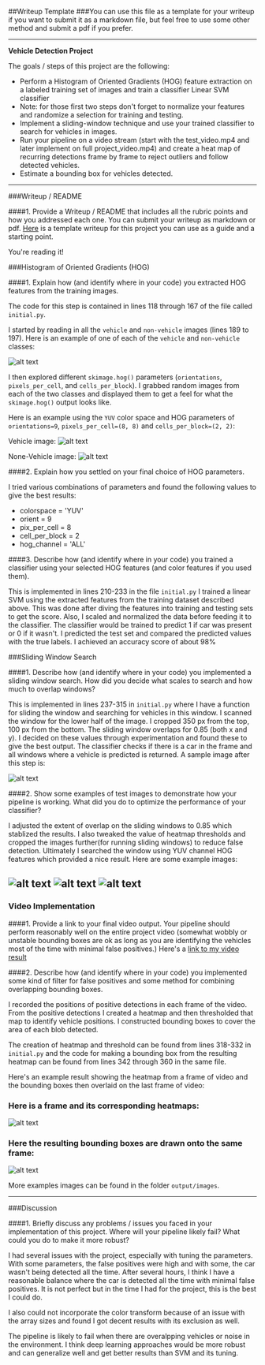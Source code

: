 ##Writeup Template
###You can use this file as a template for your writeup if you want to submit it as a markdown file, but feel free to use some other method and submit a pdf if you prefer.

---

**Vehicle Detection Project**

The goals / steps of this project are the following:

* Perform a Histogram of Oriented Gradients (HOG) feature extraction on a labeled training set of images and train a classifier Linear SVM classifier
* Note: for those first two steps don't forget to normalize your features and randomize a selection for training and testing.
* Implement a sliding-window technique and use your trained classifier to search for vehicles in images.
* Run your pipeline on a video stream (start with the test_video.mp4 and later implement on full project_video.mp4) and create a heat map of recurring detections frame by frame to reject outliers and follow detected vehicles.
* Estimate a bounding box for vehicles detected.

[//]: # (Image References)
[image1]: ./output_images/car_not_car.png
[image2]: ./output_images/vehicle_hog.png
[image2_1]: ./output_images/non-vehicle_hog.png
[image3]: ./output_images/test_5_bb.png
[image4]: ./output_images/test5_final.png
[image4_1]: ./output_images/test1_final.png
[image4_2]: ./output_images/test3_final.png
[image5]: ./output_images/test5_hm.png
[image6]: ./examples/labels_map.png
[image7]: ./output_images/test5_final.png
[video1]: ./project_video.mp4
---
###Writeup / README

####1. Provide a Writeup / README that includes all the rubric points and how you addressed each one.  You can submit your writeup as markdown or pdf.  [Here](https://github.com/udacity/CarND-Vehicle-Detection/blob/master/writeup_template.md) is a template writeup for this project you can use as a guide and a starting point.  

You're reading it!

###Histogram of Oriented Gradients (HOG)

####1. Explain how (and identify where in your code) you extracted HOG features from the training images.

The code for this step is contained in lines 118 through 167 of the file called `initial.py`.

I started by reading in all the `vehicle` and `non-vehicle` images (lines 189 to 197).  Here is an example of one of each of the `vehicle` and `non-vehicle` classes:

![alt text][image1]

I then explored different `skimage.hog()` parameters (`orientations`, `pixels_per_cell`, and `cells_per_block`).  I grabbed random images from each of the two classes and displayed them to get a feel for what the `skimage.hog()` output looks like.

Here is an example using the `YUV` color space and HOG parameters of `orientations=9`, `pixels_per_cell=(8, 8)` and `cells_per_block=(2, 2)`:

Vehicle image:
![alt text][image2]

None-Vehicle image:
![alt text][image2_1]


####2. Explain how you settled on your final choice of HOG parameters.

I tried various combinations of parameters and found the following values to give the best results:

* colorspace = 'YUV' 
* orient = 9
* pix_per_cell = 8
* cell_per_block = 2
* hog_channel = 'ALL'

####3. Describe how (and identify where in your code) you trained a classifier using your selected HOG features (and color features if you used them).

This is implemented in lines 210-233 in the file `initial.py`
I trained a linear SVM using the extracted features from the training dataset described above. This was done after diving the features into training and testing sets to get the score. Also, I scaled and normalized the data before feeding it to the classifier.
The classifier would be trained to predict 1 if car was present or 0 if it wasn't. I predicted the test set and compared the predicted values with the true labels. I achieved an accuracy score of about 98%

###Sliding Window Search

####1. Describe how (and identify where in your code) you implemented a sliding window search.  How did you decide what scales to search and how much to overlap windows?

This is implemented in lines 237-315 in `initial.py` where I have a function for sliding the window and searching for vehicles in this window.
I scanned the window for the lower half of the image. I cropped 350 px from the top, 100 px from the bottom. The sliding window overlaps for 0.85 (both x and y). I decided on these values through experimentation and found these to give the best output. The classifier checks if there is a car in the frame and all windows where a vehicle is predicted is returned. A sample image after this step is:

![alt text][image3]

####2. Show some examples of test images to demonstrate how your pipeline is working.  What did you do to optimize the performance of your classifier?

I adjusted the extent of overlap on the sliding windows to 0.85 which stablized the results. I also tweaked the value of heatmap thresholds and cropped the images further(for running sliding windows) to reduce false detection.
Ultimately I searched the window using YUV channel HOG features which provided a nice result.  Here are some example images:

![alt text][image4]
![alt text][image4_1]
![alt text][image4_2]
---

### Video Implementation

####1. Provide a link to your final video output.  Your pipeline should perform reasonably well on the entire project video (somewhat wobbly or unstable bounding boxes are ok as long as you are identifying the vehicles most of the time with minimal false positives.)
Here's a [link to my video result](./project_result.mp4)


####2. Describe how (and identify where in your code) you implemented some kind of filter for false positives and some method for combining overlapping bounding boxes.

I recorded the positions of positive detections in each frame of the video.  From the positive detections I created a heatmap and then thresholded that map to identify vehicle positions. I constructed bounding boxes to cover the area of each blob detected.  

The creation of heatmap and threshold can be found from lines 318-332 in `initial.py` and the code for making a bounding box from the resulting heatmap can be found from lines 342 through 360 in the same file.

Here's an example result showing the heatmap from a frame of video and the bounding boxes then overlaid on the last frame of video:

### Here is a frame and its corresponding heatmaps:

![alt text][image5]

### Here the resulting bounding boxes are drawn onto the same frame:
![alt text][image7]

More examples images can be found in the folder `output/images`.



---

###Discussion

####1. Briefly discuss any problems / issues you faced in your implementation of this project.  Where will your pipeline likely fail?  What could you do to make it more robust?

I had several issues with the project, especially with tuning the parameters. With some parameters, the false positives were high and with some, the car wasn't being detected all the time. After several hours, I think I have a reasonable balance where the car is detected all the time with minimal false positives. It is not perfect but in the time I had for the project, this is the best I could do.

I also could not incorporate the color transform because of an issue with the array sizes and found I got decent results with its exclusion as well.

The pipeline is likely to fail when there are overalpping vehicles or noise in the environment. I think deep learning approaches would be more robust and can generalize well and get better results than SVM and its tuning.
